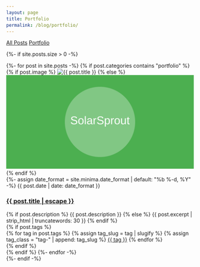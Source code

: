 ```yaml
---
layout: page
title: Portfolio
permalink: /blog/portfolio/
---
```


<div class="blog-posts">
  <div class="category-filter">
    <a href="/blog/" class="filter-button">All Posts</a>
    <a href="/blog/portfolio/" class="filter-button active">Portfolio</a>
  </div>
  
  {%- if site.posts.size > 0 -%}
    <div class="post-list">
      {%- for post in site.posts -%}
        {% if post.categories contains "portfolio" %}
        <div class="post-row">
          <div class="post-image">
            {% if post.image %}
              <img src="{{ post.image | relative_url }}" alt="{{ post.title }}">
            {% else %}
              <img src="/assets/images/default-post.svg" alt="{{ post.title }}">
            {% endif %}
          </div>
          <div class="post-content">
            {%- assign date_format = site.minima.date_format | default: "%b %-d, %Y" -%}
            <span class="post-meta">{{ post.date | date: date_format }}</span>
            <h3 class="post-title">
              <a href="{{ post.url | relative_url }}">{{ post.title | escape }}</a>
            </h3>
            <div class="post-excerpt">
              {% if post.description %}
                {{ post.description }}
              {% else %}
                {{ post.excerpt | strip_html | truncatewords: 30 }}
              {% endif %}
            </div>
            {% if post.tags %}
            <div class="post-tags">
              {% for tag in post.tags %}
                {% assign tag_slug = tag | slugify %}
                {% assign tag_class = "tag-" | append: tag_slug %}
                <a href="/tag/{{ tag_slug }}" class="post-tag {{ tag_class }}">{{ tag }}</a>
              {% endfor %}
            </div>
            {% endif %}
          </div>
        </div>
        {% endif %}
      {%- endfor -%}
    </div>
  {%- endif -%}
</div>
